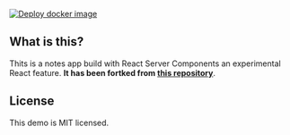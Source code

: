[![Deploy docker image](https://github.com/Morphisor/Notes-App/actions/workflows/main.yml/badge.svg)](https://github.com/Morphisor/Notes-App/actions/workflows/main.yml)
## What is this?
Thits is a notes app build with React Server Components an experimental React feature. **It has been fortked from [this repository](https://github.com/reactjs/server-components-demo)**.

## License
This demo is MIT licensed.

